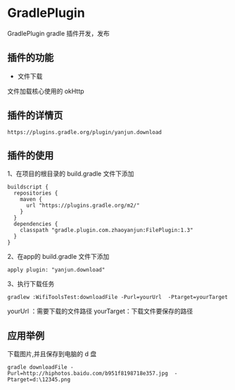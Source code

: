 # GradlePlugin
GradlePlugin gradle 插件开发，发布
## 插件的功能

- 文件下载

文件加载核心使用的 okHttp

## 插件的详情页

```
https://plugins.gradle.org/plugin/yanjun.download
```

## 插件的使用

1、在项目的根目录的 build.gradle 文件下添加

```
buildscript {
  repositories {
    maven {
      url "https://plugins.gradle.org/m2/"
    }
  }
  dependencies {
    classpath "gradle.plugin.com.zhaoyanjun:FilePlugin:1.3"
  }
}
```

2、在app的 build.gradle 文件下添加

```
apply plugin: "yanjun.download"

```

3、执行下载任务

```
gradlew :WifiToolsTest:downloadFile -Purl=yourUrl  -Ptarget=yourTarget

```

yourUrl ：需要下载的文件路径
yourTarget：下载文件要保存的路径

## 应用举例

下载图片,并且保存到电脑的 d 盘

```
gradle downloadFile -Purl=http://hiphotos.baidu.com/b951f8198718e357.jpg  -Ptarget=d:\12345.png
```
